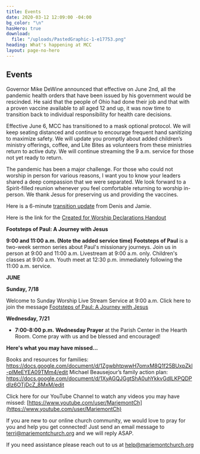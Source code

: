 ```yaml
---
title: Events
date: 2020-03-12 12:09:00 -04:00
bg_color: "\n"
hasHero: true
download:
  file: "/uploads/PastedGraphic-1-e17753.png"
heading: What's happening at MCC
layout: page-no-hero
---
```


## Events

Governor Mike DeWine announced that effective on June 2nd, all the pandemic health orders that have been issued by his government would be rescinded. He said that the people of Ohio had done their job and that with a proven vaccine available to all aged 12 and up, it was now time to transition back to individual responsibility for health care decisions.

Effective June 6, MCC has transitioned to a mask optional protocol. We will keep seating distanced and continue to encourage frequent hand sanitizing to maximize safety. We will update you promptly about added children’s ministry offerings, coffee, and Lite Bites as volunteers from these ministries return to active duty. We will continue streaming the 9 a.m. service for those not yet ready to return.

The pandemic has been a major challenge. For those who could not worship in person for various reasons, I want you to know your leaders shared a deep compassion that we were separated. We look forward to a Spirit-filled reunion whenever you feel comfortable returning to worship in-person. We thank Jesus for preserving us and providing the vaccines.

Here is a 6-minute [transition update](https://youtu.be/gadUQC0MWII) from Denis and Jamie.

Here is the link for the [Created for Worship Declarations Handout](https://drive.google.com/file/d/1bCTQeDUK1bBI30rwqdyiVlecur89yNSl/view?usp=sharing)

**Footsteps of Paul: A Journey with Jesus** 

**9:00 and 11:00 a.m. (Note the added service time)** 
**Footsteps of Paul** is a two-week sermon series about Paul's missionary journeys. Join us in person at 9:00 and 11:00 a.m. Livestream at 9:00 a.m. only. Children's classes at 9:00 a.m. Youth meet at 12:30 p.m. immediately following the 11:00 a.m. service.

**JUNE**

**Sunday, 7/18**

Welcome to Sunday Worship Live Stream Service at 9:00 a.m. Click here to join the message [Footsteps of Paul: A Journey with Jesus](https://youtu.be/2T-Ds6Cvdao)

**Wednesday, 7/21**

* **7:00-8:00 p.m.** **Wednesday Prayer** at the Parish Center in the Hearth Room. Come pray with us and be blessed and encouraged!

**Here's what you may have missed...**

Books and resources for families: https://docs.google.com/document/d/1ZgwbhtpwwH7omxM8Q1f25BUxpZkl-pIMeEYEA09TMm4/edit                                                                                                                                                                      Michael Beausejour’s family action plan: https://docs.google.com/document/d/1XyAGQJGgtShA0uhYkkvGdILKPQDPdIz6OTjDcZ_8MxM/edit

Click here for our YouTube Channel to watch any videos you may have missed:
[https://www.youtube.com/user/MariemontCh](https://www.youtube.com/user/MariemontCh)

If you are new to our online church community, we would love to pray for you and help you get connected! Just send an email message to [terri@mariemontchurch.org](http://terri@mariemontchurch.org) and we will reply ASAP.

If you need assistance please reach out to us at [help@mariemontchurch.org](http://help@mariemontchurch.org)

